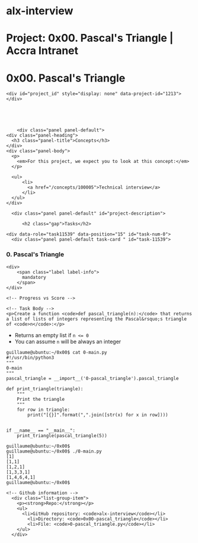 # alx-interview

<h1>Project: 0x00. Pascal&#39;s Triangle | Accra Intranet</h1>

<h1 class="gap">0x00. Pascal&#39;s Triangle</h1>

    <div id="project_id" style="display: none" data-project-id="1213"></div>



      

        <div class="panel panel-default">
    <div class="panel-heading">
      <h3 class="panel-title">Concepts</h3>
    </div>
    <div class="panel-body">
      <p>
        <em>For this project, we expect you to look at this concept:</em>
      </p>

      <ul>
          <li>
            <a href="/concepts/100005">Technical interview</a>
          </li>
      </ul>
    </div>
  </div>


      <div class="panel panel-default" id="project-description">
  <div class="panel-body">
    
  </div>
</div>


      

      

        
          <h2 class="gap">Tasks</h2>

    <div data-role="task11539" data-position="15" id="task-num-0">
      <div class="panel panel-default task-card " id="task-11539">
  <span id="user_id" data-id="191685"></span>

  <div class="panel-heading panel-heading-actions">
    <h3 class="panel-title">
      0. Pascal&#39;s Triangle
    </h3>

    <div>
        <span class="label label-info">
          mandatory
        </span>
    </div>
  </div>

  <div class="panel-body">
    <span id="user_id" data-id="191685"></span>

    <!-- Progress vs Score -->

    <!-- Task Body -->
    <p>Create a function <code>def pascal_triangle(n):</code> that returns a list of lists of integers representing the Pascal&rsquo;s triangle of <code>n</code>:</p>

<ul>
<li>Returns an empty list if <code>n &lt;= 0</code></li>
<li>You can assume <code>n</code> will be always an integer</li>
</ul>

<pre><code>guillaume@ubuntu:~/0x00$ cat 0-main.py
#!/usr/bin/python3
&quot;&quot;&quot;
0-main
&quot;&quot;&quot;
pascal_triangle = __import__(&#39;0-pascal_triangle&#39;).pascal_triangle

def print_triangle(triangle):
    &quot;&quot;&quot;
    Print the triangle
    &quot;&quot;&quot;
    for row in triangle:
        print(&quot;[{}]&quot;.format(&quot;,&quot;.join([str(x) for x in row])))


if __name__ == &quot;__main__&quot;:
    print_triangle(pascal_triangle(5))

guillaume@ubuntu:~/0x00$ 
guillaume@ubuntu:~/0x00$ ./0-main.py
[1]
[1,1]
[1,2,1]
[1,3,3,1]
[1,4,6,4,1]
guillaume@ubuntu:~/0x00$ 
</code></pre>

  </div>

  <div class="list-group">
    <!-- Task URLs -->

    <!-- Github information -->
      <div class="list-group-item">
        <p><strong>Repo:</strong></p>
        <ul>
          <li>GitHub repository: <code>alx-interview</code></li>
            <li>Directory: <code>0x00-pascal_triangle</code></li>
            <li>File: <code>0-pascal_triangle.py</code></li>
        </ul>
      </div>
